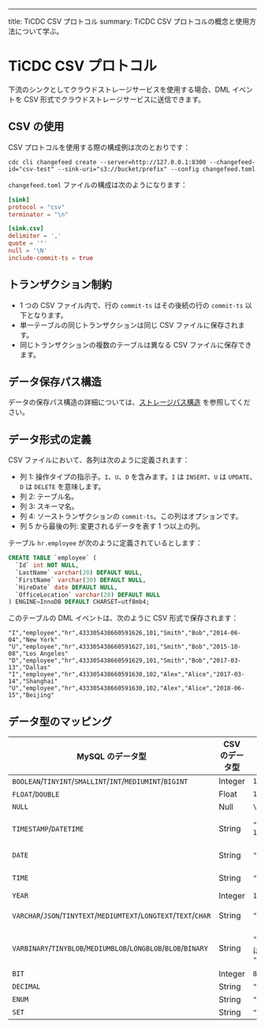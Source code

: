 ---
title: TiCDC CSV プロトコル
summary: TiCDC CSV プロトコルの概念と使用方法について学ぶ。

# TiCDC CSV プロトコル

下流のシンクとしてクラウドストレージサービスを使用する場合、DML イベントを CSV 形式でクラウドストレージサービスに送信できます。

## CSV の使用

CSV プロトコルを使用する際の構成例は次のとおりです：

```shell
cdc cli changefeed create --server=http://127.0.0.1:8300 --changefeed-id="csv-test" --sink-uri="s3://bucket/prefix" --config changefeed.toml
```

`changefeed.toml` ファイルの構成は次のようになります：

```toml
[sink]
protocol = "csv"
terminator = "\n"

[sink.csv]
delimiter = ','
quote = '"'
null = '\N'
include-commit-ts = true
```

## トランザクション制約

- 1 つの CSV ファイル内で、行の `commit-ts` はその後続の行の `commit-ts` 以下となります。
- 単一テーブルの同じトランザクションは同じ CSV ファイルに保存されます。
- 同じトランザクションの複数のテーブルは異なる CSV ファイルに保存できます。

## データ保存パス構造

データの保存パス構造の詳細については、[ストレージパス構造](/ticdc/ticdc-sink-to-cloud-storage.md#storage-path-structure) を参照してください。

## データ形式の定義

CSV ファイルにおいて、各列は次のように定義されます：

- 列 1: 操作タイプの指示子。`I`、`U`、`D` を含みます。`I` は `INSERT`、`U` は `UPDATE`、`D` は `DELETE` を意味します。
- 列 2: テーブル名。
- 列 3: スキーマ名。
- 列 4: ソーストランザクションの `commit-ts`。この列はオプションです。
- 列 5 から最後の列: 変更されるデータを表す 1 つ以上の列。

テーブル `hr.employee` が次のように定義されているとします：

```sql
CREATE TABLE `employee` (
  `Id` int NOT NULL,
  `LastName` varchar(20) DEFAULT NULL,
  `FirstName` varchar(30) DEFAULT NULL,
  `HireDate` date DEFAULT NULL,
  `OfficeLocation` varchar(20) DEFAULT NULL
) ENGINE=InnoDB DEFAULT CHARSET=utf8mb4;
```

このテーブルの DML イベントは、次のように CSV 形式で保存されます：

```shell
"I","employee","hr",433305438660591626,101,"Smith","Bob","2014-06-04","New York"
"U","employee","hr",433305438660591627,101,"Smith","Bob","2015-10-08","Los Angeles"
"D","employee","hr",433305438660591629,101,"Smith","Bob","2017-03-13","Dallas"
"I","employee","hr",433305438660591630,102,"Alex","Alice","2017-03-14","Shanghai"
"U","employee","hr",433305438660591630,102,"Alex","Alice","2018-06-15","Beijing"
```

## データ型のマッピング

| MySQL のデータ型                                       | CSV のデータ型 | 例                                 | 説明                           |
|--------------------------------------------------------|----------------|---------------------------------|---------------------------------------|
| `BOOLEAN`/`TINYINT`/`SMALLINT`/`INT`/`MEDIUMINT`/`BIGINT` | Integer        | `123`                          | -                           |
| `FLOAT`/`DOUBLE`                                        | Float          | `153.123`                      |  -                                   |
| `NULL`                                                 | Null           | `\N`                          | -                                       |
| `TIMESTAMP`/`DATETIME`                                  | String         | `"1973-12-30 15:30:00.123456"` | フォーマット: `yyyy-MM-dd HH:mm:ss.%06d` |
| `DATE`                                                 | String         | `"2000-01-01"`                 | フォーマット: `yyyy-MM-dd`                     |
| `TIME`                                                 | String         | `"23:59:59"`                   | フォーマット: `yyyy-MM-dd`                     |
| `YEAR`                                                 | Integer        | `1970`                         |  -                                    |
| `VARCHAR`/`JSON`/`TINYTEXT`/`MEDIUMTEXT`/`LONGTEXT`/`TEXT`/`CHAR` | String         | `"test"`                       | UTF-8 エンコード                     |
| `VARBINARY`/`TINYBLOB`/`MEDIUMBLOB`/`LONGBLOB`/`BLOB`/`BINARY`  | String         | `"6Zi/5pav"` または `"e998bfe696af"`          | Base64 または 16 進エンコード                 |
| `BIT`                                                  | Integer        | `81`                           | -                                       |
| `DECIMAL`                                              | String         | `"129012.1230000"`             | -                                       |
| `ENUM`                                                 | String         | `"a"`                          | -                                      |
| `SET`                                                  | String         | `"a,b"`                        | -                                      |